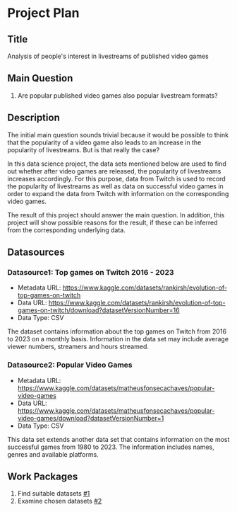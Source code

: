 # Project Plan

## Title
<!-- Give your project a short title. -->
Analysis of people's interest in livestreams of published video games

## Main Question

<!-- Think about one main question you want to answer based on the data. -->
1. Are popular published video games also popular livestream formats?

## Description

<!-- Describe your data science project in max. 200 words. Consider writing about why and how you attempt it. -->
The initial main question sounds trivial because it would be possible to think that the popularity of a video game also leads to an increase in the popularity of livestreams. But is that really the case?

In this data science project, the data sets mentioned below are used to find out whether after video games are released, the popularity of livestreams increases accordingly. For this purpose, data from Twitch is used to record the popularity of livestreams as well as data on successful video games in order to expand the data from Twitch with information on the corresponding video games.

The result of this project should answer the main question. In addition, this project will show possible reasons for the result, if these can be inferred from the corresponding underlying data.

## Datasources

<!-- Describe each datasources you plan to use in a section. Use the prefic "DatasourceX" where X is the id of the datasource. -->

### Datasource1: Top games on Twitch 2016 - 2023
* Metadata URL: https://www.kaggle.com/datasets/rankirsh/evolution-of-top-games-on-twitch
* Data URL: https://www.kaggle.com/datasets/rankirsh/evolution-of-top-games-on-twitch/download?datasetVersionNumber=16
* Data Type: CSV

The dataset contains information about the top games on Twitch from 2016 to 2023 on a monthly basis.  Information in the data set may include average viewer numbers, streamers and hours streamed.

### Datasource2: Popular Video Games
* Metadata URL: https://www.kaggle.com/datasets/matheusfonsecachaves/popular-video-games
* Data URL: https://www.kaggle.com/datasets/matheusfonsecachaves/popular-video-games/download?datasetVersionNumber=1
* Data Type: CSV

This data set extends another data set that contains information on the most successful games from 1980 to 2023. The information includes names, genres and available platforms.

## Work Packages

<!-- List of work packages ordered sequentially, each pointing to an issue with more details. -->

1. Find suitable datasets [#1][i1]
2. Examine chosen datasets [#2][i2]

[i1]: https://github.com/KevGame/made-template/issues/1
[i2]: https://github.com/KevGame/made-template/issues/2

